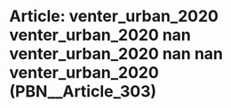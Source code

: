 # Article: __venter_urban_2020 venter_urban_2020 nan venter_urban_2020 nan nan venter_urban_2020__ (PBN__Article_303)


